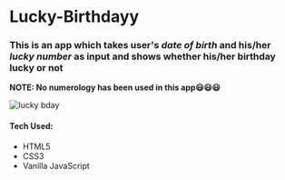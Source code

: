 # Lucky-Birthdayy

### This is an app which takes user's *date of birth* and his/her *lucky number* as input and shows whether his/her birthday lucky or not

**NOTE: No numerology has been used in this app😃😃😃**

![lucky bday](https://user-images.githubusercontent.com/81930207/134585427-5626d5e8-d581-4583-a052-7a9528c964bb.png)





#### Tech Used:
* HTML5
* CSS3
* Vanilla JavaScript
